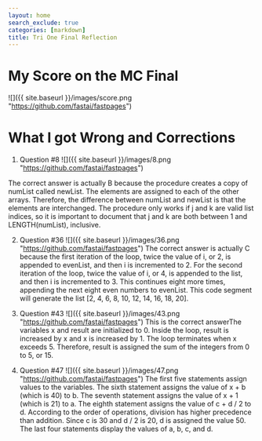 ```yaml
---
layout: home
search_exclude: true
categories: [markdown]
title: Tri One Final Reflection
---
```


# My Score on the MC Final

![]({{ site.baseurl }}/images/score.png "https://github.com/fastai/fastpages")

# What I got Wrong and Corrections
1. Question #8
![]({{ site.baseurl }}/images/8.png "https://github.com/fastai/fastpages")

The correct answer is actually B because the procedure creates a copy of numList called newList. The elements are assigned to each of the other arrays. Therefore, the difference between numList and newList is that the elements are interchanged. The procedure only works if j and k are valid list indices, so it is important to document that j and k are both between 1 and LENGTH(numList), inclusive.

2. Question #36
![]({{ site.baseurl }}/images/36.png "https://github.com/fastai/fastpages")
The correct answer is actually C because the first iteration of the loop, twice the value of i, or 2, is appended to evenList, and then i is incremented to 2. For the second iteration of the loop, twice the value of i, or 4, is appended to the list, and then i is incremented to 3. This continues eight more times, appending the next eight even numbers to evenList. This code segment will generate the list [2, 4, 6, 8, 10, 12, 14, 16, 18, 20].

3. Question #43
![]({{ site.baseurl }}/images/43.png "https://github.com/fastai/fastpages")
This is the correct answerThe variables x and result are initialized to 0. Inside the loop, result is increased by x and x is increased by 1. The loop terminates when x exceeds 5. Therefore, result is assigned the sum of the integers from 0 to 5, or 15.

4. Question #47
![]({{ site.baseurl }}/images/47.png "https://github.com/fastai/fastpages")
 The first five statements assign values to the variables. The sixth statement assigns the value of x + b (which is 40) to b. The seventh statement assigns the value of x + 1 (which is 21) to a. The eighth statement assigns the value of c + d / 2 to d. According to the order of operations, division has higher precedence than addition. Since c is 30 and d / 2 is 20, d is assigned the value 50. The last four statements display the values of a, b, c, and d.
